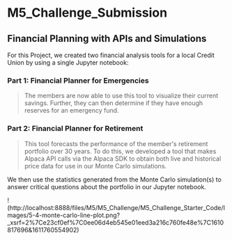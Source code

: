 # **M5_Challenge_Submission**
## **Financial Planning with APIs and Simulations**
For this Project, we created two financial analysis tools for a local Credit Union by using a single Jupyter notebook:
### 
### **Part 1: Financial Planner for Emergencies** 
> The members are now able to use this tool to visualize their current savings. Further, they can then determine if they have enough reserves for an emergency fund.

### **Part 2: Financial Planner for Retirement** 
> This tool forecasts the performance of the member's retirement portfolio over 30 years. To do this, we developed a tool that makes Alpaca API calls via the Alpaca SDK to obtain both live and historical price data for use in our Monte Carlo simulations.

We then use the statistics generated from the Monte Carlo simulation(s) to answer critical questions about the portfolio in our Jupyter notebook.

!(http://localhost:8888/files/M5/M5_Challenge/M5_Challenge_Starter_Code/Images/5-4-monte-carlo-line-plot.png?_xsrf=2%7Ce23cf0ef%7C0ee06d4eb545e01eed3a216c760fe48e%7C1610817696&1611760554902)
